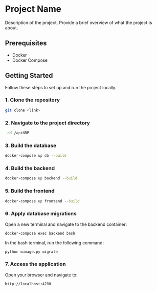 # Project Name

Description of the project. Provide a brief overview of what the project is about.

## Prerequisites

- Docker
- Docker Compose

## Getting Started

Follow these steps to set up and run the project locally.

### 1. Clone the repository

```bash
git clone <link>
```
### 2. Navigate to the project directory
```bash
 cd /apiNBP
```
### 3. Build the database
```bash
docker-compose up db --build
```
### 4. Build the backend
```bash
docker-compose up backend --build
```
### 5. Build the frontend
```bash
docker-compose up frontend --build
```
### 6. Apply database migrations
Open a new terminal and navigate to the backend container:
```bash
docker-compose exec backend bash
```
In the bash terminal, run the following command:
```bash
python manage.py migrate
```
### 7. Access the application
Open your browser and navigate to:
```bash
http://localhost:4200
```
